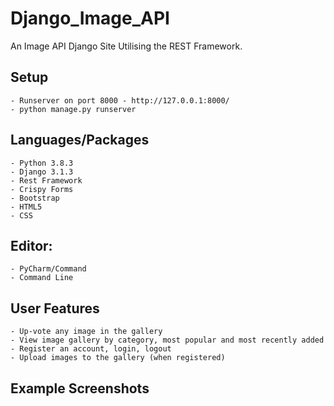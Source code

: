 # Django_Image_API

An Image API Django Site Utilising the REST Framework.

## Setup

    - Runserver on port 8000 - http://127.0.0.1:8000/
    - python manage.py runserver

## Languages/Packages

    - Python 3.8.3
    - Django 3.1.3
    - Rest Framework
    - Crispy Forms
    - Bootstrap
    - HTML5
    - CSS

## Editor:

    - PyCharm/Command
    - Command Line

## User Features

    - Up-vote any image in the gallery
    - View image gallery by category, most popular and most recently added
    - Register an account, login, logout
    - Upload images to the gallery (when registered)

## Example Screenshots


